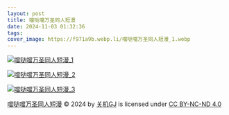 ```yaml
---
layout: post
title: 噹哒噹万圣同人短漫
date: 2024-11-03 01:32:36
tags:
cover_image: https://f971a9b.webp.li/噹哒噹万圣同人短漫_1.webp
---
```


[![噹哒噹万圣同人短漫_1](https://f971a9b.webp.li/噹哒噹万圣同人短漫_1.webp)](https://pic.guanjigj.green/噹哒噹万圣同人短漫_1.webp)

[![噹哒噹万圣同人短漫_2](https://f971a9b.webp.li/噹哒噹万圣同人短漫_2.webp)](https://pic.guanjigj.green/噹哒噹万圣同人短漫_2.webp)

[![噹哒噹万圣同人短漫_3](https://f971a9b.webp.li/噹哒噹万圣同人短漫_3.webp)](https://pic.guanjigj.green/噹哒噹万圣同人短漫_3.webp)

[噹哒噹万圣同人短漫](https://guanjigj.green/噹哒噹万圣同人短漫) © 2024 by [关机GJ](https://guanjigj.green) is licensed under [CC BY-NC-ND 4.0](https://creativecommons.org/licenses/by-nc-nd/4.0/?ref=chooser-v1)